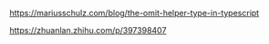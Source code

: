 https://mariusschulz.com/blog/the-omit-helper-type-in-typescript

https://zhuanlan.zhihu.com/p/397398407